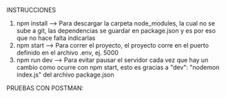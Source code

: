 INSTRUCCIONES
1) npm install --> Para descargar la carpeta node_modules, la cual no se sube a git, las dependencias se guardar en package.json y es por eso que no hace falta indicarlas
2) npm start --> Para correr el proyecto, el proyecto corre en el puerto definido en el archivo .env, ej. 5000
3) npm run dev --> Para evitar pausar el servidor cada vez que hay un cambio como ocurre con npm start, esto es gracias a "dev": "nodemon index.js" del archivo package.json


PRUEBAS CON POSTMAN:
